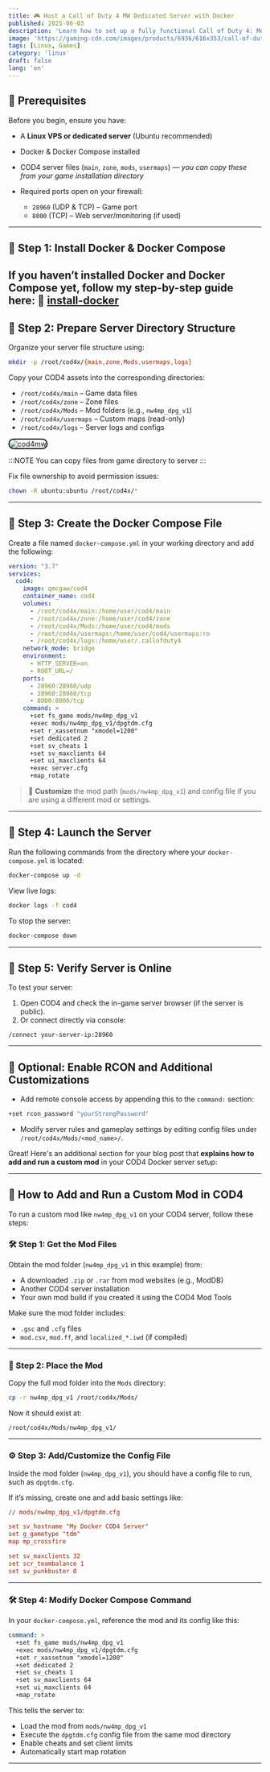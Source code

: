 ```yaml
---
title: 🎮 Host a Call of Duty 4 MW Dedicated Server with Docker
published: 2025-06-03
description: 'Learn how to set up a fully functional Call of Duty 4: Modern Warfare dedicated server using Docker. This guide covers everything from server preparation and mod installation to Linux server with Docker Compose configuration '
image: 'https://gaming-cdn.com/images/products/6936/616x353/call-of-duty-modern-warfare-remastered-remastered-playstation-4-game-playstation-store-europe-cover.jpg'
tags: [Linux, Games]
category: 'linux'
draft: false
lang: 'en'
---
```


## 🧰 Prerequisites

Before you begin, ensure you have:

* A **Linux VPS or dedicated server** (Ubuntu recommended)
* Docker & Docker Compose installed
* COD4 server files (`main`, `zone`, `mods`, `usermaps`) — *you can copy these from your game installation directory*
* Required ports open on your firewall:

  * `28960` (UDP & TCP) – Game port
  * `8000` (TCP) – Web server/monitoring (if used)

---

## 🐳 Step 1: Install Docker & Docker Compose

If you haven’t installed Docker and Docker Compose yet, follow my step-by-step guide here: 🔧 [install-docker](https://itsnooblk.com/posts/install-docker/)
---

## 📁 Step 2: Prepare Server Directory Structure

Organize your server file structure using:

```bash
mkdir -p /root/cod4x/{main,zone,Mods,usermaps,logs}
```

Copy your COD4 assets into the corresponding directories:

* `/root/cod4x/main` – Game data files
* `/root/cod4x/zone` – Zone files
* `/root/cod4x/Mods` – Mod folders (e.g., `nw4mp_dpg_v1`)
* `/root/cod4x/usermaps` – Custom maps (read-only)
* `/root/cod4x/logs` – Server logs and configs

<img src="/images/cod4mw-dedicated/1.png" 
     alt="cod4mw" 
     style="border-radius: 12px; max-width: 100%; height: auto; border: 2px solid black;" />

:::NOTE
You can copy files from game directory to server
:::

Fix file ownership to avoid permission issues:

```bash
chown -R ubuntu:ubuntu /root/cod4x/*
```
---

## 🔧 Step 3: Create the Docker Compose File

Create a file named `docker-compose.yml` in your working directory and add the following:

```yaml
version: "3.7"
services:
  cod4:
    image: qmcgaw/cod4
    container_name: cod4
    volumes:
      - /root/cod4x/main:/home/user/cod4/main
      - /root/cod4x/zone:/home/user/cod4/zone
      - /root/cod4x/Mods:/home/user/cod4/mods
      - /root/cod4x/usermaps:/home/user/cod4/usermaps:ro
      - /root/cod4x/logs:/home/user/.callofduty4
    network_mode: bridge
    environment:
      - HTTP_SERVER=on
      - ROOT_URL=/
    ports:
      - 28960:28960/udp
      - 28960:28960/tcp
      - 8000:8000/tcp
    command: >
      +set fs_game mods/nw4mp_dpg_v1
      +exec mods/nw4mp_dpg_v1/dpgtdm.cfg
      +set r_xassetnum "xmodel=1200"
      +set dedicated 2
      +set sv_cheats 1
      +set sv_maxclients 64
      +set ui_maxclients 64
      +exec server.cfg
      +map_rotate
```

> 🔁 **Customize** the mod path (`mods/nw4mp_dpg_v1`) and config file if you are using a different mod or settings.

---

## 🔧 Step 4: Launch the Server

Run the following commands from the directory where your `docker-compose.yml` is located:

```bash
docker-compose up -d
```

View live logs:

```bash
docker logs -f cod4
```

To stop the server:

```bash
docker-compose down
```

---

## 🔧 Step 5: Verify Server is Online

To test your server:

1. Open COD4 and check the in-game server browser (if the server is public).
2. Or connect directly via console:

```
/connect your-server-ip:28960
```

---

## 🔧 Optional: Enable RCON and Additional Customizations

* Add remote console access by appending this to the `command:` section:

```bash
+set rcon_password "yourStrongPassword"
```

* Modify server rules and gameplay settings by editing config files under `/root/cod4x/Mods/<mod_name>/`.


Great! Here's an additional section for your blog post that **explains how to add and run a custom mod** in your COD4 Docker server setup:

---

## 🧩 How to Add and Run a Custom Mod in COD4

To run a custom mod like `nw4mp_dpg_v1` on your COD4 server, follow these steps:

### 🛠️ Step 1: Get the Mod Files

Obtain the mod folder (`nw4mp_dpg_v1` in this example) from:

* A downloaded `.zip` or `.rar` from mod websites (e.g., ModDB)
* Another COD4 server installation
* Your own mod build if you created it using the COD4 Mod Tools

Make sure the mod folder includes:

* `.gsc` and `.cfg` files
* `mod.csv`, `mod.ff`, and `localized_*.iwd` (if compiled)

---

### 📂 Step 2: Place the Mod

Copy the full mod folder into the `Mods` directory:

```bash
cp -r nw4mp_dpg_v1 /root/cod4x/Mods/
```

Now it should exist at:

```
/root/cod4x/Mods/nw4mp_dpg_v1/
```

---

### ⚙️ Step 3: Add/Customize the Config File

Inside the mod folder (`nw4mp_dpg_v1`), you should have a config file to run, such as `dpgtdm.cfg`.

If it’s missing, create one and add basic settings like:

```cfg
// mods/nw4mp_dpg_v1/dpgtdm.cfg

set sv_hostname "My Docker COD4 Server"
set g_gametype "tdm"
map mp_crossfire

set sv_maxclients 32
set scr_teambalance 1
set sv_punkbuster 0
```

---

### 🛠 Step 4: Modify Docker Compose Command

In your `docker-compose.yml`, reference the mod and its config like this:

```yaml
command: >
  +set fs_game mods/nw4mp_dpg_v1
  +exec mods/nw4mp_dpg_v1/dpgtdm.cfg
  +set r_xassetnum "xmodel=1200"
  +set dedicated 2
  +set sv_cheats 1
  +set sv_maxclients 64
  +set ui_maxclients 64
  +map_rotate
```

This tells the server to:

* Load the mod from `mods/nw4mp_dpg_v1`
* Execute the `dpgtdm.cfg` config file from the same mod directory
* Enable cheats and set client limits
* Automatically start map rotation

---
